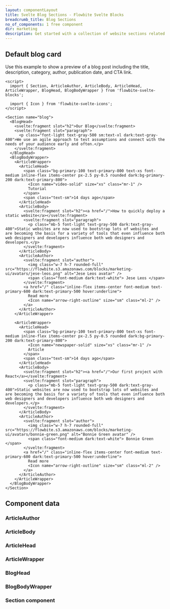 ```yaml
---
layout: componentLayout
title: Svelte Blog Sections - Flowbite Svelte Blocks
breadcrumb_title: Blog Sections
no_of_components: 1 free component
dir: marketing
description: Get started with a collection of website sections related to the blog area of your website including blog posts, article pages, comments, categories, and more.
---
```


<script>
  import { TableProp, TableDefaultRow, CompoAttributesViewer } from '../utils'
  import componentData1 from '../component-data/ArticleAuthor.json'
  import componentData2 from '../component-data/ArticleBody.json'
  import componentData3 from '../component-data/ArticleHead.json'
  import componentData4 from '../component-data/ArticleWrapper.json'
  import componentData5 from '../component-data/BlogHead.json'
  import componentData6 from '../component-data/BlogBodyWrapper.json'
  import componentData7 from '../component-data/Section.json'
</script>

## Default blog card

Use this example to show a preview of a blog post including the title, description, category, author, publication date, and CTA link.

```svelte example
<script>
  import { Section, ArticleAuthor, ArticleBody, ArticleHead, ArticleWrapper, BlogHead, BlogBodyWrapper } from 'flowbite-svelte-blocks';

  import { Icon } from 'flowbite-svelte-icons';
</script>

<Section name="blog">
  <BlogHead>
    <svelte:fragment slot="h2">Our Blog</svelte:fragment>
    <svelte:fragment slot="paragraph">
      <p class="font-light text-gray-500 sm:text-xl dark:text-gray-400">We use an agile approach to test assumptions and connect with the needs of your audience early and often.</p>
    </svelte:fragment>
  </BlogHead>
  <BlogBodyWrapper>
    <ArticleWrapper>
      <ArticleHead>
        <span class="bg-primary-100 text-primary-800 text-xs font-medium inline-flex items-center px-2.5 py-0.5 rounded dark:bg-primary-200 dark:text-primary-800">
          <Icon name="video-solid" size="xs" class="mr-1" />
          Tutorial
        </span>
        <span class="text-sm">14 days ago</span>
      </ArticleHead>
      <ArticleBody>
        <svelte:fragment slot="h2"><a href="/">How to quickly deploy a static website</a></svelte:fragment>
        <svelte:fragment slot="paragraph">
          <p class="mb-5 font-light text-gray-500 dark:text-gray-400">Static websites are now used to bootstrap lots of websites and are becoming the basis for a variety of tools that even influence both web designers and developers influence both web designers and developers.</p>
        </svelte:fragment>
      </ArticleBody>
      <ArticleAuthor>
        <svelte:fragment slot="author">
          <img class="w-7 h-7 rounded-full" src="https://flowbite.s3.amazonaws.com/blocks/marketing-ui/avatars/jese-leos.png" alt="Jese Leos avatar" />
          <span class="font-medium dark:text-white"> Jese Leos </span>
        </svelte:fragment>
        <a href="/" class="inline-flex items-center font-medium text-primary-600 dark:text-primary-500 hover:underline">
          Read more
          <Icon name="arrow-right-outline" size="sm" class="ml-2" />
        </a>
      </ArticleAuthor>
    </ArticleWrapper>

    <ArticleWrapper>
      <ArticleHead>
        <span class="bg-primary-100 text-primary-800 text-xs font-medium inline-flex items-center px-2.5 py-0.5 rounded dark:bg-primary-200 dark:text-primary-800">
          <Icon name="newspaper-solid" size="xs" class="mr-1" />
          Article
        </span>
        <span class="text-sm">14 days ago</span>
      </ArticleHead>
      <ArticleBody>
        <svelte:fragment slot="h2"><a href="/">Our first project with React</a></svelte:fragment>
        <svelte:fragment slot="paragraph">
          <p class="mb-5 font-light text-gray-500 dark:text-gray-400">Static websites are now used to bootstrap lots of websites and are becoming the basis for a variety of tools that even influence both web designers and developers influence both web designers and developers.</p>
        </svelte:fragment>
      </ArticleBody>
      <ArticleAuthor>
        <svelte:fragment slot="author">
          <img class="w-7 h-7 rounded-full" src="https://flowbite.s3.amazonaws.com/blocks/marketing-ui/avatars/bonnie-green.png" alt="Bonnie Green avatar" />
          <span class="font-medium dark:text-white"> Bonnie Green </span>
        </svelte:fragment>
        <a href="/" class="inline-flex items-center font-medium text-primary-600 dark:text-primary-500 hover:underline">
          Read more
          <Icon name="arrow-right-outline" size="sm" class="ml-2" />
        </a>
      </ArticleAuthor>
    </ArticleWrapper>
  </BlogBodyWrapper>
</Section>
```

## Component data

### ArticleAuthor

<CompoAttributesViewer componentData={componentData1}/>

### ArticleBody

<CompoAttributesViewer componentData={componentData2}/>

### ArticleHead

<CompoAttributesViewer componentData={componentData3}/>

### ArticleWrapper

<CompoAttributesViewer componentData={componentData4}/>

### BlogHead

<CompoAttributesViewer componentData={componentData5}/>

### BlogBodyWrapper

<CompoAttributesViewer componentData={componentData6}/>

### Section component

<CompoAttributesViewer componentData={componentData7}/>
